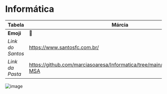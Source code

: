# Informática

| Tabela | Márcia |
| --- | --- |
| **Emoji** | :love_letter: |
| *Link do Santos* | https://www.santosfc.com.br/ |
| *Link da Pasta* | https://github.com/marciasoaresa/Informatica/tree/main/API%20com%20IA-MSA |


![image](https://user-images.githubusercontent.com/129190035/234318471-0a8bb68d-738f-4197-91cd-ac72638122e8.png)
